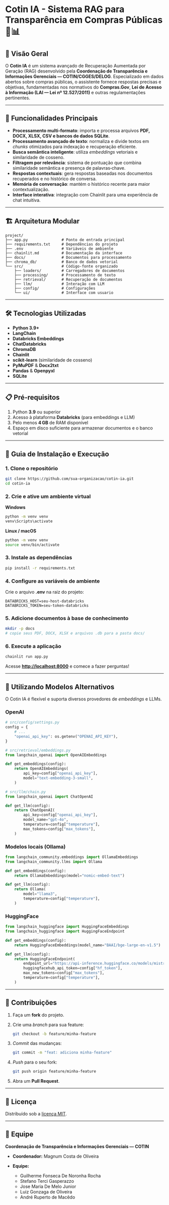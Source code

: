 # Cotin IA - Sistema RAG para Transparência em Compras Públicas 🚀📊

## 📑 Visão Geral

O **Cotin IA** é um sistema avançado de Recuperação Aumentada por Geração (RAG) desenvolvido pela **Coordenação de Transparência e Informações Gerenciais — COTIN/CGGES/DELOG**. Especializado em dados abertos sobre compras públicas, o assistente fornece respostas precisas e objetivas, fundamentadas nos normativos do **Compras.Gov**, **Lei de Acesso à Informação (LAI — Lei nº 12.527/2011)** e outras regulamentações pertinentes.

---

## 🌟 Funcionalidades Principais

* **Processamento multi‑formato**: importa e processa arquivos **PDF, DOCX, XLSX, CSV e bancos de dados SQLite**.
* **Processamento avançado de texto**: normaliza e divide textos em *chunks* otimizados para indexação e recuperação eficiente.
* **Busca semântica inteligente**: utiliza *embeddings* vetoriais e similaridade de cosseno.
* **Filtragem por relevância**: sistema de pontuação que combina similaridade semântica e presença de palavras‑chave.
* **Respostas contextuais**: gera respostas baseadas nos documentos recuperados e no histórico de conversa.
* **Memória de conversação**: mantém o histórico recente para maior contextualização.
* **Interface interativa**: integração com Chainlit para uma experiência de chat intuitiva.

---

## 🏗️ Arquitetura Modular

```text
project/
├── app.py               # Ponto de entrada principal
├── requirements.txt     # Dependências do projeto
├── .env                 # Variáveis de ambiente
├── chainlit.md          # Documentação da interface
├── docs/                # Documentos para processamento
├── chroma_db/           # Banco de dados vetorial
└── src/                 # Código‑fonte organizado
    ├── loaders/         # Carregadores de documentos
    ├── processing/      # Processamento de texto
    ├── retrieval/       # Recuperação de documentos
    ├── llm/             # Interação com LLM
    ├── config/          # Configurações
    └── ui/              # Interface com usuario
```

---

## 🛠️ Tecnologias Utilizadas

* **Python 3.9+**
* **LangChain**
* **Databricks Embeddings**
* **ChatDatabricks**
* **ChromaDB**
* **Chainlit**
* **scikit‑learn** (similaridade de cosseno)
* **PyMuPDF** & **Docx2txt**
* **Pandas** & **Openpyxl**
* **SQLite**

---

## 📋 Pré‑requisitos

1. Python **3.9** ou superior
2. Acesso à plataforma **Databricks** (para embeddings e LLM)
3. Pelo menos **4 GB** de RAM disponível
4. Espaço em disco suficiente para armazenar documentos e o banco vetorial

---

## 🚀 Guia de Instalação e Execução

### 1. Clone o repositório

```bash
git clone https://github.com/sua-organizacao/cotin-ia.git
cd cotin-ia
```

### 2. Crie e ative um ambiente virtual

**Windows**

```bash
python -m venv venv
venv\Scripts\activate
```

**Linux / macOS**

```bash
python -m venv venv
source venv/bin/activate
```

### 3. Instale as dependências

```bash
pip install -r requirements.txt
```

### 4. Configure as variáveis de ambiente

Crie o arquivo **.env** na raiz do projeto:

```env
DATABRICKS_HOST=seu-host-databricks
DATABRICKS_TOKEN=seu-token-databricks
```

### 5. Adicione documentos à base de conhecimento

```bash
mkdir -p docs
# copie seus PDF, DOCX, XLSX e arquivos .db para a pasta docs/
```

### 6. Execute a aplicação

```bash
chainlit run app.py
```

Acesse **[http://localhost:8000](http://localhost:8000)** e comece a fazer perguntas!

---

## 🔄 Utilizando Modelos Alternativos

O Cotin IA é flexível e suporta diversos provedores de *embeddings* e LLMs.

### OpenAI

```python
# src/config/settings.py
config = {
    # ...
    "openai_api_key": os.getenv("OPENAI_API_KEY"),
}

# src/retrieval/embeddings.py
from langchain_openai import OpenAIEmbeddings

def get_embeddings(config):
    return OpenAIEmbeddings(
        api_key=config["openai_api_key"],
        model="text-embedding-3-small",
    )

# src/llm/chain.py
from langchain_openai import ChatOpenAI

def get_llm(config):
    return ChatOpenAI(
        api_key=config["openai_api_key"],
        model_name="gpt-4o",
        temperature=config["temperature"],
        max_tokens=config["max_tokens"],
    )
```

### Modelos locais (Ollama)

```python
from langchain_community.embeddings import OllamaEmbeddings
from langchain_community.llms import Ollama

def get_embeddings(config):
    return OllamaEmbeddings(model="nomic-embed-text")

def get_llm(config):
    return Ollama(
        model="llama3",
        temperature=config["temperature"],
    )
```

### HuggingFace

```python
from langchain_huggingface import HuggingFaceEmbeddings
from langchain_huggingface import HuggingFaceEndpoint

def get_embeddings(config):
    return HuggingFaceEmbeddings(model_name="BAAI/bge-large-en-v1.5")

def get_llm(config):
    return HuggingFaceEndpoint(
        endpoint_url="https://api-inference.huggingface.co/models/mistralai/Mistral-7B-Instruct-v0.2",
        huggingfacehub_api_token=config["hf_token"],
        max_new_tokens=config["max_tokens"],
        temperature=config["temperature"],
    )
```

---

## 🤝 Contribuições

1. Faça um **fork** do projeto.

2. Crie uma *branch* para sua feature:

   ```bash
   git checkout -b feature/minha-feature
   ```

3. *Commit* das mudanças:

   ```bash
   git commit -m "feat: adiciona minha-feature"
   ```

4. *Push* para o seu fork:

   ```bash
   git push origin feature/minha-feature
   ```

5. Abra um **Pull Request**.

---

## 📜 Licença

Distribuído sob a [licença MIT](LICENSE).

---

## 👥 Equipe

**Coordenação de Transparência e Informações Gerenciais — COTIN**

* **Coordenador:** Magnum Costa de Oliveira
* **Equipe:**

  * Guilherme Fonseca De Noronha Rocha
  * Stefano Terci Gasperazzo
  * Jose Maria De Melo Junior
  * Luiz Gonzaga de Oliveira
  * André Ruperto de Macêdo
